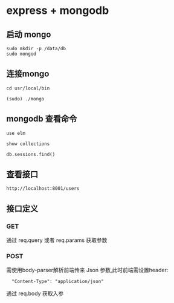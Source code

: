 # express + mongodb
## 启动 mongo

```
sudo mkdir -p /data/db
sudo mongod

```

## 连接mongo

```
cd usr/local/bin

(sudo) ./mongo

```

## mongodb 查看命令
```
use elm

show collections

db.sessions.find()

```
## 查看接口

```
http://localhost:8001/users
```

## 接口定义

### GET 
通过 req.query  或者 req.params 获取参数
### POST 

需使用body-parser解析前端传来 Json 参数,此时前端需设置header:
```
  "Content-Type": "application/json"
```
通过 req.body 获取入参
